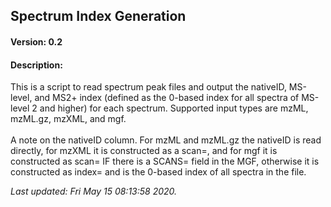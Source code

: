 ## Spectrum Index Generation

#### Version: 0.2

#### Description: 
This is a script to read spectrum peak files and output the nativeID, MS-level, and MS2+ index (defined as the 0-based index for all spectra of MS-level 2 and higher) for each spectrum.  Supported input types are mzML, mzML.gz, mzXML, and mgf.<br /><br />A note on the nativeID column.  For mzML and mzML.gz the nativeID is read directly, for mzXML it is constructed as a scan=, and for mgf it is constructed as scan= IF there is a SCANS= field in the MGF, otherwise it is constructed as index= and is the 0-based index of all spectra in the file.

_Last updated: Fri May 15 08:13:58 2020._

<data id=CCMS_DEPLOYMENTS_HEADER_BREAK_ELEMENT_CAUTION_ANYTHING_ABOVE_WILL_BE_AUTOGENERATED />




